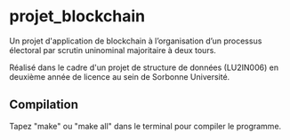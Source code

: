 # projet_blockchain
Un projet d'application de blockchain à l’organisation d’un processus électoral par scrutin uninominal majoritaire à deux tours. 

Réalisé dans le cadre d'un projet de structure de données (LU2IN006) en deuxième année de licence au sein de Sorbonne Université.

## Compilation
Tapez "make" ou "make all" dans le terminal pour compiler le programme.
